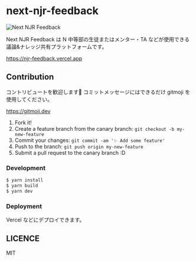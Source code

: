 # next-njr-feedback

![Next NJR Feedback](https://user-images.githubusercontent.com/91340399/212465713-bf074f3e-b4f7-4baa-a35d-97bf5f4340e8.png)

Next NJR Feedback は N 中等部の生徒またはメンター・TA などが使用できる議論&ナレッジ共有プラットフォームです。

https://njr-feedback.vercel.app

## Contribution

コントリビュートを歓迎します🎉 コミットメッセージにはできるだけ gitmoji を使用してください。

https://gitmoji.dev

1. Fork it!
2. Create a feature branch from the canary branch: `git checkout -b my-new-feature`
3. Commit your changes: `git commit -am '✨ Add some feature'`
4. Push to the branch: `git push origin my-new-feature`
5. Submit a pull request to the canary branch :D

### Development

```bash
$ yarn install
$ yarn build
$ yarn dev
```

### Deployment

Vercel などにデプロイできます。

## LICENCE

MIT

